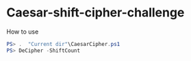 # Caesar-shift-cipher-challenge
How to use
```PowerShell
PS> .  "Current dir"\CaesarCipher.ps1
PS> DeCipher -ShiftCount
```